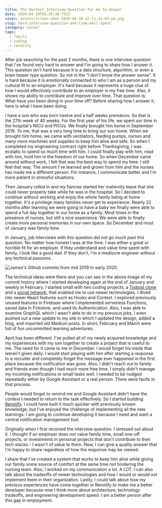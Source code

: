 ```yaml
---
title: The Hardest Interview Question for me to Answer
date: 2020-04-10T03:59:30.755Z
cover: assets/screen-shot-2020-04-18-at-11.42.03-pm.png
slug: hard-interview-question-and-time-well-spent
category: Career
tags:
  - family
  - coding
  - renotify
---
```

After job searching for the past 2 months, there is one interview question that I've found very hard to answer and I'm going to share how I answer it. This question isn't hard because it is a data structure, algorithm, or even a brain teaser type question. So not in the "I don't know the answer sense". It is hard because it is emotionally connected to who I am as a person and my cultural fit to an employer. It's hard because it represents a huge clue of how I would effectively contribute to an employer in my free time. Also, it shows my ability to contribute and improve over time. That question is: What have you been doing in your time off? Before sharing how I answer it, here is what I have been doing. 

I have a son who was born twelve and a half weeks premature. So that is the 27th week of 40 weeks. For the first year of his life, we spent our time in the hospital's NICU and PICUs. We finally brought him home in September 2019. To me, that was a very long time to bring our son home. When we brought him home, we came with ventilators, feeding pumps, nurses and many more machines and supplies to keep him alive and safe. So when I completed my engineering contract right before Thanksgiving, I was ecstatic to spend so much time with him. I could finally play with him, read with him, hold him in the freedom of our home. So when December came around without work, I felt that was the best way to spend my time. I still feel that way. The amount I've learned and grown from him and the nurses has made me a different person. For instance, I communicate better and I'm more patient in stressful situations.

Then January rolled in and my fiancee started her maternity leave that she could never properly take while he was in the hospital. So I decided to continue without working and enjoy the whole family being at home together. It's a privilege many families never get to experience. Nearly 22 months after learning we were going to have a baby we finally were able to spend a full day together in our home as a family. Most times in the presence of nurses, but still a nice experience. We were able to finally create more personal memories in our own space. So December and most of January was family time.

In January, job interviews with this question did not go much past this question. No matter how honest I was at the time. I was either a great or horrible fit for an employer. If they understand and value time spent with family, I look like a good dad. If they don't, I'm a mediocre engineer without any technical passions. 

![James's Github commits from mid 2019 to early 2020.](assets/screen-shot-2020-04-18-at-11.42.03-pm.png "James's Github commits from mid 2019 to early 2020.")

The technical ideas were there and you can see in the above image of my commit history where I started developing again at the end of January and weekly in February. I started small with two coding projects, a [Todoist clone](https://github.com/jamestewartjr/todoist-clone) and a [social network](https://github.com/jamestewartjr/socialDemo), that enabled me to use newer technologies. I dived into newer React features such as Hooks and Context. I explored previously unused features in Firebase where I implemented serverless Functions, saved data in Firestore, and used its Authentication. Also, I was able to examine GraphQL which I wasn't able to do in my previous jobs. I even pushed out a new update to my  site in which I updated the design, added a blog, and imported old Medium posts. In short, February and March were full of fun uncommitted learning adventures. 

April has been different. I've pulled all of my newly acquired knowledge and my experiences with my son together to create a project that is useful to me. The need for it came to me in December. I would forget his meds that weren't given daily. I would start playing with him after starting a response to a recruiter and completely forget the message ever happened in the first place because the notification was gone. Also, I didn't reach out to family and friends even though I had much more free time. I simply didn't manage my incoming notifications or small tasks well. I needed to be nudged repeatedly either by Google Assistant or a real person. There were faults in that process.

People would forget to remind me and Google Assistant didn't have the context I needed to return to the task effectively. So I started building [Renotify](http://renotify.io/). I could have built it much quicker with previously known knowledge, but I've enjoyed the challenge of implementing all the new learnings. I am going to continue developing it because I need and want a central notification management tool.

Originally when I first received the interview question. I stressed out about it. I thought if an employer does not value family time, small one-off projects, or investments in personal projects that don't contribute to their tech stacks - I wasn't of value to them. Now, I can give a quality answer that I'm happy to share regardless of how the response may be viewed.

I share that I've created a system that works to keep him alive while giving our family some source of comfort at the same time not hindering the nursing team. Also, I worked on my communication a lot. A LOT. I can also talk about the tradeoffs of newer technologies and how I would or would not implement them in their organization. Lastly, I could talk about how my previous experiences have come together in Renotify to make me a better developer because now I think more about architecture, technology tradeoffs, and engineering development speed. I am a better person after this gap in employment.

